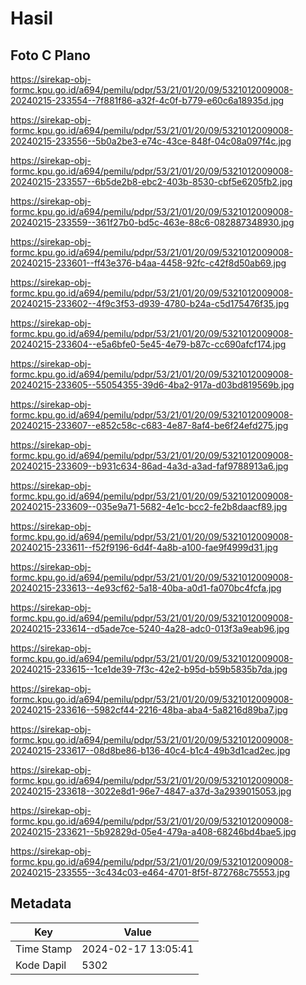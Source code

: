 # Hasil

## Foto C Plano

https://sirekap-obj-formc.kpu.go.id/a694/pemilu/pdpr/53/21/01/20/09/5321012009008-20240215-233554--7f881f86-a32f-4c0f-b779-e60c6a18935d.jpg

https://sirekap-obj-formc.kpu.go.id/a694/pemilu/pdpr/53/21/01/20/09/5321012009008-20240215-233556--5b0a2be3-e74c-43ce-848f-04c08a097f4c.jpg

https://sirekap-obj-formc.kpu.go.id/a694/pemilu/pdpr/53/21/01/20/09/5321012009008-20240215-233557--6b5de2b8-ebc2-403b-8530-cbf5e6205fb2.jpg

https://sirekap-obj-formc.kpu.go.id/a694/pemilu/pdpr/53/21/01/20/09/5321012009008-20240215-233559--361f27b0-bd5c-463e-88c6-082887348930.jpg

https://sirekap-obj-formc.kpu.go.id/a694/pemilu/pdpr/53/21/01/20/09/5321012009008-20240215-233601--ff43e376-b4aa-4458-92fc-c42f8d50ab69.jpg

https://sirekap-obj-formc.kpu.go.id/a694/pemilu/pdpr/53/21/01/20/09/5321012009008-20240215-233602--4f9c3f53-d939-4780-b24a-c5d175476f35.jpg

https://sirekap-obj-formc.kpu.go.id/a694/pemilu/pdpr/53/21/01/20/09/5321012009008-20240215-233604--e5a6bfe0-5e45-4e79-b87c-cc690afcf174.jpg

https://sirekap-obj-formc.kpu.go.id/a694/pemilu/pdpr/53/21/01/20/09/5321012009008-20240215-233605--55054355-39d6-4ba2-917a-d03bd819569b.jpg

https://sirekap-obj-formc.kpu.go.id/a694/pemilu/pdpr/53/21/01/20/09/5321012009008-20240215-233607--e852c58c-c683-4e87-8af4-be6f24efd275.jpg

https://sirekap-obj-formc.kpu.go.id/a694/pemilu/pdpr/53/21/01/20/09/5321012009008-20240215-233609--b931c634-86ad-4a3d-a3ad-faf9788913a6.jpg

https://sirekap-obj-formc.kpu.go.id/a694/pemilu/pdpr/53/21/01/20/09/5321012009008-20240215-233609--035e9a71-5682-4e1c-bcc2-fe2b8daacf89.jpg

https://sirekap-obj-formc.kpu.go.id/a694/pemilu/pdpr/53/21/01/20/09/5321012009008-20240215-233611--f52f9196-6d4f-4a8b-a100-fae9f4999d31.jpg

https://sirekap-obj-formc.kpu.go.id/a694/pemilu/pdpr/53/21/01/20/09/5321012009008-20240215-233613--4e93cf62-5a18-40ba-a0d1-fa070bc4fcfa.jpg

https://sirekap-obj-formc.kpu.go.id/a694/pemilu/pdpr/53/21/01/20/09/5321012009008-20240215-233614--d5ade7ce-5240-4a28-adc0-013f3a9eab96.jpg

https://sirekap-obj-formc.kpu.go.id/a694/pemilu/pdpr/53/21/01/20/09/5321012009008-20240215-233615--1ce1de39-7f3c-42e2-b95d-b59b5835b7da.jpg

https://sirekap-obj-formc.kpu.go.id/a694/pemilu/pdpr/53/21/01/20/09/5321012009008-20240215-233616--5982cf44-2216-48ba-aba4-5a8216d89ba7.jpg

https://sirekap-obj-formc.kpu.go.id/a694/pemilu/pdpr/53/21/01/20/09/5321012009008-20240215-233617--08d8be86-b136-40c4-b1c4-49b3d1cad2ec.jpg

https://sirekap-obj-formc.kpu.go.id/a694/pemilu/pdpr/53/21/01/20/09/5321012009008-20240215-233618--3022e8d1-96e7-4847-a37d-3a2939015053.jpg

https://sirekap-obj-formc.kpu.go.id/a694/pemilu/pdpr/53/21/01/20/09/5321012009008-20240215-233621--5b92829d-05e4-479a-a408-68246bd4bae5.jpg

https://sirekap-obj-formc.kpu.go.id/a694/pemilu/pdpr/53/21/01/20/09/5321012009008-20240215-233555--3c434c03-e464-4701-8f5f-872768c75553.jpg


## Metadata

| Key        | Value               |
| ---------- | ------------------- |
| Time Stamp | 2024-02-17 13:05:41 |
| Kode Dapil | 5302                |



